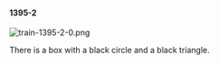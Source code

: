 #### 1395-2
![train-1395-2-0.png](https://github.com/lil-lab/nlvr/raw/master/nlvr/train/images/29/train-1395-2-0.png "train-1395-2-0.png")

There is a box with a black circle and a black triangle.